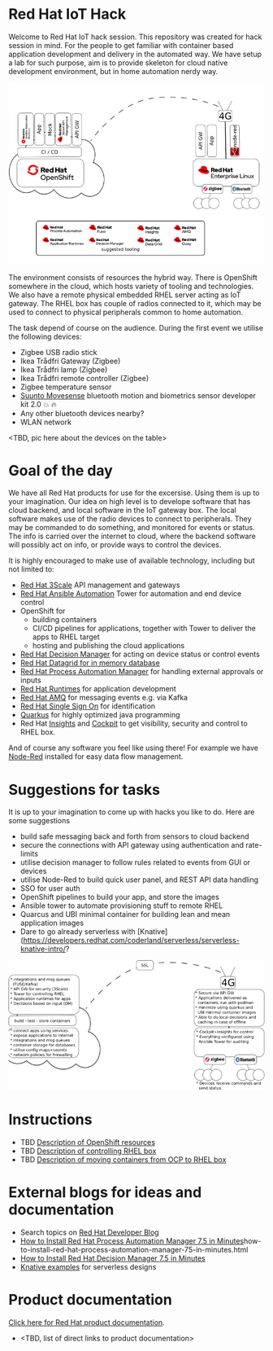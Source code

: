 # Red Hat IoT Hack

Welcome to Red Hat IoT hack session. This repository was created for hack session in mind. For the people to get familiar with container based application development and delivery in the automated way. We have setup a lab for such purpose, aim is to provide skeleton for cloud native development environment, but in home automation nerdy way.

![environment architecture](pics/setup.png)

The environment consists of resources the hybrid way. There is OpenShift somewhere in the cloud, which hosts variety of tooling and technologies. We also have a remote physical embedded RHEL server acting as IoT gateway. The RHEL box has couple of radios connected to it, which may be used to connect to physical peripherals common to home automation.

The task depend of course on the audience. During the first event we utilise the following devices:

 * Zigbee USB radio stick
 * Ikea Trådfri Gateway (Zigbee)
 * Ikea Trådfri lamp (Zigbee)
 * Ikea Trådfri remote controller (Zigbee)
 * Zigbee temperature sensor
 * [Suunto Movesense](https://www.movesense.com/product/movesense-developer-kit-2-0/) bluetooth motion and biometrics sensor developer kit 2.0 :boom: :fire:
 * Any other bluetooth devices nearby?
 * WLAN network

<TBD, pic here about the devices on the table>

# Goal of the day

We have all Red Hat products for use for the excersise. Using them is up to your imagination. Our idea on high level is to develope software that has cloud backend, and local software in the IoT gateway box. The local software makes use of the radio devices to connect to peripherals. They may be commanded to do something, and monitored for events or status. The info is carried over the internet to cloud, where the backend software will possibly act on info, or provide ways to control the devices.

It is highly encouraged to make use of available technology, including but not limited to:

* [Red Hat 3Scale](https://www.redhat.com/en/technologies/jboss-middleware/3scale) API management and gateways
* [Red Hat Ansible Automation](https://www.redhat.com/en/technologies/management/ansible) Tower for automation and end device control
* OpenShift for
  * building containers
  * CI/CD pipelines for applications, together with Tower to deliver the apps to RHEL target
  * hosting and publishing the cloud applications
* [Red Hat Decision Manager]() for acting on device status or control events
* [Red Hat Datagrid for in memory database](https://www.redhat.com/en/technologies/jboss-middleware/data-grid)
* [Red Hat Process Automation Manager](https://www.redhat.com/en/technologies/jboss-middleware/process-automation-manager) for handling external approvals or inputs
* [Red Hat Runtimes](https://www.redhat.com/en/products/runtimes) for application development
* [Red Hat AMQ](https://www.redhat.com/en/technologies/jboss-middleware/amq) for messaging events e.g. via Kafka
* [Red Hat Single Sign On](https://access.redhat.com/products/red-hat-single-sign-on?extIdCarryOver=true&sc_cid=701f2000001OH6fAAG) for identification
* [Quarkus](https://quarkus.io/) for highly optimized java programming
* Red Hat [Insights](https://www.redhat.com/en/technologies/management/insights) and [Cockpit](https://cockpit-project.org/) to get visibility, security and control to RHEL box. 

And of course any software you feel like using there! For example we have [Node-Red](https://nodered.org/) installed for easy data flow management.

# Suggestions for tasks

It is up to your imagination to come up with hacks you like to do. Here are some suggestions

* build safe messaging back and forth from sensors to cloud backend
* secure the connections with API gateway using authentication and rate-limits
* utilise decision manager to follow rules related to events from GUI or devices
* utilise Node-Red to build quick user panel, and REST API data handling
* SSO for user auth
* OpenShift pipelines to build your app, and store the images
* Ansible tower to automate provisioning stuff to remote RHEL
* Quarcus and UBI minimal container for building lean and mean application images
* Dare to go already serverless with [Knative](https://developers.redhat.com/coderland/serverless/serverless-knative-intro/?

![suggestion for application architecture](pics/tasks.png)


# Instructions

* TBD [Description of OpenShift resources](./)
* TBD [Description of controlling RHEL box](./rhel-device/README.md)
* TBD [Description of moving containers from OCP to RHEL box](./)

# External blogs for ideas and documentation

* Search topics on [Red Hat Developer Blog](https://developers.redhat.com/blog/)
* [How to Install Red Hat Process Automation Manager 7.5 in Minutes](http://www.schabell.org/2020/01/)how-to-install-red-hat-process-automation-manager-75-in-minutes.html
* [How to Install Red Hat Decision Manager 7.5 in Minutes](http://www.schabell.org/2020/01/how-to-install-red-hat-decision-manager-75-in-minutes.html)
* [Knative examples](https://developers.redhat.com/coderland/serverless/serverless-knative-intro/) for serverless designs

# Product documentation

[Click here for Red Hat product documentation](https://access.redhat.com/documentation/en-us/).

* <TBD, list of direct links to product documentation>